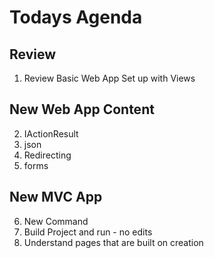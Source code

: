 # Todays Agenda

## Review
1. Review Basic Web App Set up with Views

## New Web App Content
2. IActionResult
3. json
4. Redirecting
5. forms

## New MVC App
6. New Command
7. Build Project and run - no edits
8. Understand pages that are built on creation